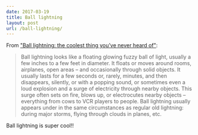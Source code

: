 ```yaml
---
date: 2017-03-19
title: Ball lightning
layout: post
url: /ball-lightning/
---
```


From ["Ball lightning: the coolest thing you’ve never heard of"](https://blog.valerieaurora.org/2013/05/10/ball-lightning-the-coolest-thing-youve-never-heard-of/):

> Ball lightning looks like a floating glowing fuzzy ball of light, usually a few inches to a few feet in diameter. It floats or moves around rooms, airplanes, open areas – and occasionally through solid objects. It usually lasts for a few seconds or, rarely, minutes, and then disappears, silently, or with a popping sound, or sometimes even a loud explosion and a surge of electricity through nearby objects. This surge often sets on fire, blows up, or electrocutes nearby objects – everything from cows to VCR players to people. Ball lightning usually appears under in the same circumstances as regular old lightning: during major storms, flying through clouds in planes, etc.

Ball lightning is super cool!!

